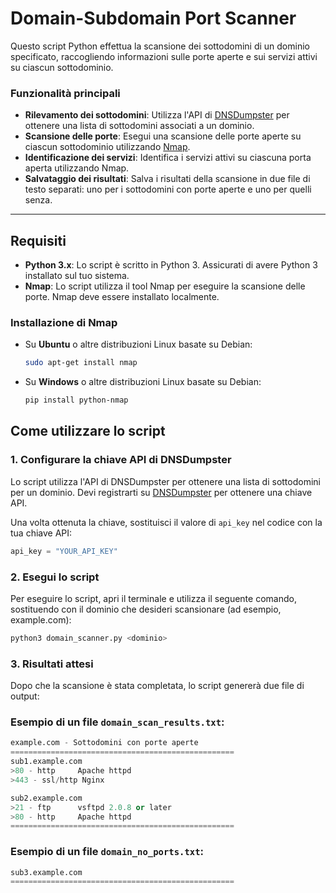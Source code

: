 # Domain-Subdomain Port Scanner

Questo script Python effettua la scansione dei sottodomini di un dominio specificato, raccogliendo informazioni sulle porte aperte e sui servizi attivi su ciascun sottodominio.

### Funzionalità principali
- **Rilevamento dei sottodomini**: Utilizza l'API di [DNSDumpster](https://dnsdumpster.com/) per ottenere una lista di sottodomini associati a un dominio.
- **Scansione delle porte**: Esegui una scansione delle porte aperte su ciascun sottodominio utilizzando [Nmap](https://nmap.org/).
- **Identificazione dei servizi**: Identifica i servizi attivi su ciascuna porta aperta utilizzando Nmap.
- **Salvataggio dei risultati**: Salva i risultati della scansione in due file di testo separati: uno per i sottodomini con porte aperte e uno per quelli senza.

---

## Requisiti

- **Python 3.x**: Lo script è scritto in Python 3. Assicurati di avere Python 3 installato sul tuo sistema.
- **Nmap**: Lo script utilizza il tool Nmap per eseguire la scansione delle porte. Nmap deve essere installato localmente.

### Installazione di Nmap

- Su **Ubuntu** o altre distribuzioni Linux basate su Debian:
  ```bash
  sudo apt-get install nmap
  ```
- Su **Windows** o altre distribuzioni Linux basate su Debian:
  ```bash
  pip install python-nmap
  ```
## Come utilizzare lo script

### 1. Configurare la chiave API di DNSDumpster
Lo script utilizza l'API di DNSDumpster per ottenere una lista di sottodomini per un dominio. Devi registrarti su [DNSDumpster](https://dnsdumpster.com/) per ottenere una chiave API.

Una volta ottenuta la chiave, sostituisci il valore di `api_key` nel codice con la tua chiave API:

```python
api_key = "YOUR_API_KEY"
```
### 2. Esegui lo script
Per eseguire lo script, apri il terminale e utilizza il seguente comando, sostituendo <dominio> con il dominio che desideri scansionare (ad esempio, example.com):

```python
python3 domain_scanner.py <dominio>
```

### 3. Risultati attesi
Dopo che la scansione è stata completata, lo script genererà due file di output:
### Esempio di un file `domain_scan_results.txt`:

```python
example.com - Sottodomini con porte aperte
==================================================
sub1.example.com
>80 - http     Apache httpd
>443 - ssl/http Nginx

sub2.example.com
>21 - ftp      vsftpd 2.0.8 or later
>80 - http     Apache httpd
==================================================
```
### Esempio di un file `domain_no_ports.txt`:

```python
sub3.example.com
==================================================
```
